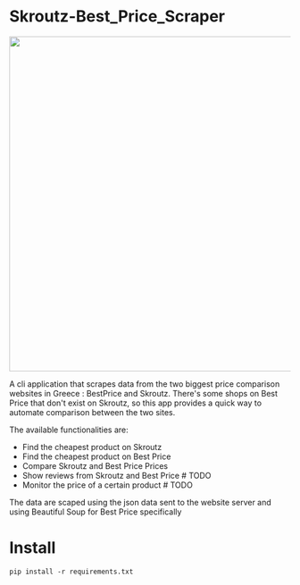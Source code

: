 # Skroutz-Best_Price_Scraper

<img src="https://www.digitalpro.gr/wp-content/uploads/2020/09/Skroutz-BestPrice-%CE%A0%CF%8E%CF%82-%CE%B8%CE%B1-%CE%B5%CE%BD%CE%B9%CF%83%CF%87%CF%8D%CF%83%CE%BF%CF%85%CE%BD-%CF%84%CE%BF-eshop-%CF%83%CE%B1%CF%82-930x620.png" width="900" height="600">


A cli application that scrapes data from the two biggest price comparison websites in Greece : BestPrice and Skroutz. There's some shops on Best Price that don't exist on Skroutz, so this app provides a quick way to automate comparison between the two sites. 

The available functionalities are:

- Find the cheapest product on Skroutz
- Find the cheapest product on Best Price 
- Compare Skroutz and Best Price Prices
- Show reviews from Skroutz and Best Price # TODO
- Monitor the price of a certain product # TODO

The data are scaped using the json data sent to the website server and using Beautiful Soup for Best Price specifically

# Install
```
pip install -r requirements.txt
```